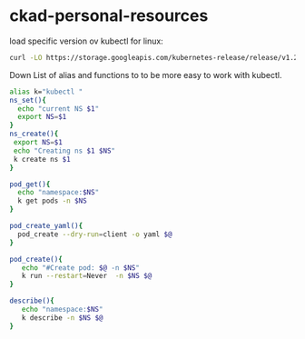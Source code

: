# ckad-personal-resources
load specific version ov kubectl for linux:

```bash
curl -LO https://storage.googleapis.com/kubernetes-release/release/v1.21.1/bin/linux/amd64/kubectl  && chmod +x kubectl && mv kubectl /usr/bin 
```


Down
List of alias and functions to to be more easy to work with kubectl.

```bash
alias k="kubectl "
ns_set(){
  echo "current NS $1"
  export NS=$1
}
ns_create(){
 export NS=$1
 echo "Creating ns $1 $NS"
 k create ns $1
}

pod_get(){
  echo "namespace:$NS"
  k get pods -n $NS
}

pod_create_yaml(){
  pod_create --dry-run=client -o yaml $@
}

pod_create(){
   echo "#Create pod: $@ -n $NS"
   k run --restart=Never  -n $NS $@
}

describe(){
   echo "namespace:$NS"
   k describe -n $NS $@
}

```
